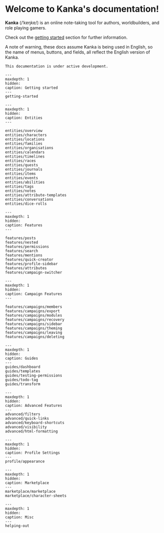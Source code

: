 # Welcome to Kanka's documentation!

**Kanka** (/ˈkɐŋkɐ/) is an online note-taking tool for authors, worldbuilders, and role playing gamers.

Check out the [getting started](getting-started) section for further information.

A note of warning, these docs assume Kanka is being used in English, so the name of menus, buttons, and fields, all reflect the English version of Kanka.


```{admonition} Note
This documentation is under active development.
```

```{toctree}
---
maxdepth: 1
hidden:
caption: Getting started
---
getting-started
```

```{toctree}
---
maxdepth: 1
hidden:
caption: Entities
---

entities/overview
entities/characters
entities/locations
entities/families
entities/organisations
entities/calendars
entities/timelines
entities/races
entities/quests
entities/journals
entities/items
entities/events
entities/abilities
entities/tags
entities/notes
entities/attribute-templates
entities/conversations
entities/dice-rolls
```

```{toctree}
---
maxdepth: 1
hidden:
caption: Features
---

features/posts
features/nested
features/permissions
features/search
features/mentions
features/quick-creator
features/profile-sidebar
features/attributes
features/campaign-switcher
```

```{toctree}
---
maxdepth: 1
hidden:
caption: Campaign Features
---

features/campaigns/members
features/campaigns/export
features/campaigns/modules
features/campaigns/recovery
features/campaigns/sidebar
features/campaigns/theming
features/campaigns/leaving
features/campaigns/deleting
```

```{toctree}
---
maxdepth: 1
hidden:
caption: Guides
---
guides/dashboard
guides/templates
guides/testing-permissions
guides/todo-tag
guides/transform
```

```{toctree}
---
maxdepth: 1
hidden:
caption: Advanced Features
---
advanced/filters
advanced/quick-links
advanced/keyboard-shortcuts
advanced/visibility
advanced/html-formatting
```

```{toctree}
---
maxdepth: 1
hidden:
caption: Profile Settings
---
profile/appearance
```

```{toctree}
---
maxdepth: 1
hidden:
caption: Marketplace
---
marketplace/marketplace
marketplace/character-sheets
```

```{toctree}
---
maxdepth: 1
hidden:
caption: Misc
---
helping-out
```
